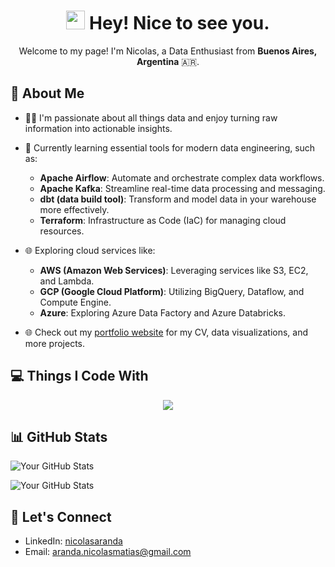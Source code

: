 <h1 align="center">
  <img src="https://emojis.slackmojis.com/emojis/images/1531849430/4246/blob-sunglasses.gif?1531849430" width="30"/> Hey! Nice to see you.
</h1>

<p align="center">
  Welcome to my page! I'm Nicolas, a Data Enthusiast from <b>Buenos Aires, Argentina</b> 🇦🇷.
</p>

## 🚀 About Me

- 👨‍💻 I'm passionate about all things data and enjoy turning raw information into actionable insights.

- 🌱 Currently learning essential tools for modern data engineering, such as:
  - **Apache Airflow**: Automate and orchestrate complex data workflows.
  - **Apache Kafka**: Streamline real-time data processing and messaging.
  - **dbt (data build tool)**: Transform and model data in your warehouse more effectively.
  - **Terraform**: Infrastructure as Code (IaC) for managing cloud resources.

- 🌐 Exploring cloud services like:
  - **AWS (Amazon Web Services)**: Leveraging services like S3, EC2, and Lambda.
  - **GCP (Google Cloud Platform)**: Utilizing BigQuery, Dataflow, and Compute Engine.
  - **Azure**: Exploring Azure Data Factory and Azure Databricks.

- 🌐 Check out my [portfolio website](https://glistening-starburst-d9744d.netlify.app/) for my CV, data visualizations, and more projects.


## 💻 Things I Code With

<p align="center">
  <a href="https://skillicons.dev">
    <img src="https://skillicons.dev/icons?i=python,mysql,postgresql,aws,gcp,azure,docker,kafka,vscode,mongodb,linux,git,docker" />
  </a>
</p>

## 📊 GitHub Stats

![Your GitHub Stats](https://github-readme-stats.vercel.app/api?username=Nko-okN&show_icons=true&count_private=true&hide=contribs,prs&rank_icon=github&theme=tokyonight)

![Your GitHub Stats](https://github-readme-stats.vercel.app/api/top-langs/?username=Nko-okN&show_icons=true&layout=compact&theme=tokyonight)

## 🤝 Let's Connect

- LinkedIn: [nicolasaranda](https://www.linkedin.com/in/nicolas-aranda-1b68b7283/)
- Email: aranda.nicolasmatias@gmail.com

